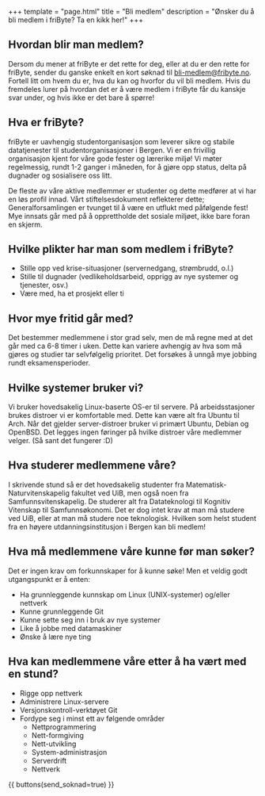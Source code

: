 +++
template = "page.html"
title = "Bli medlem"
description = "Ønsker du å bli medlem i friByte? Ta en kikk her!"
+++

## Hvordan blir man medlem?

Dersom du mener at friByte er det rette for deg, eller at du er den rette for friByte, sender du ganske enkelt en kort søknad til [bli-medlem@fribyte.no](mailto:bli-medlem@fribyte.no). Fortell litt om hvem du er, hva du kan og hvorfor du vil bli medlem. Hvis du fremdeles lurer på hvordan det er å være medlem i friByte får du kanskje svar under, og hvis ikke er det bare å spørre!

## Hva er friByte?

friByte er uavhengig studentorganisasjon som leverer sikre og stabile datatjenester til studentorganisasjoner i Bergen. Vi er en frivillig organisasjon kjent for våre gode fester og lærerike miljø! Vi møter regelmessig, rundt 1-2 ganger i måneden, for å gjøre opp status, delta på dugnader og sosialisere oss litt.

De fleste av våre aktive medlemmer er studenter og dette medfører at vi har en løs profil innad. Vårt stiftelsesdokument reflekterer dette; Generalforsamlingen er tvunget til å være en utflukt med påfølgende fest! Mye innsats går med på å opprettholde det sosiale miljøet, ikke bare foran en skjerm.

## Hvilke plikter har man som medlem i friByte?

- Stille opp ved krise-situasjoner (servernedgang, strømbrudd, o.l.)
- Stille til dugnader (vedlikeholdsarbeid, opprigg av nye systemer og tjenester, osv.)
- Være med, ha et prosjekt eller ti

## Hvor mye fritid går med?

Det bestemmer medlemmene i stor grad selv, men de må regne med at det går med ca 6-8 timer i uken. Dette kan variere avhengig av hva som må gjøres og studier tar selvfølgelig prioritet. Det forsøkes å unngå mye jobbing rundt eksamensperioder.

## Hvilke systemer bruker vi?

Vi bruker hovedsakelig Linux-baserte OS-er til servere. På arbeidsstasjoner brukes distroer vi er komfortable med. Dette kan være alt fra Ubuntu til Arch. Når det gjelder server-distroer bruker vi primært Ubuntu, Debian og OpenBSD. Det legges ingen føringer på hvilke distroer våre medlemmer velger. (Så sant det fungerer :D)

## Hva studerer medlemmene våre?

I skrivende stund så er det hovedsakelig studenter fra Matematisk-Naturvitenskapelig fakultet ved UiB, men også noen fra Samfunnsvitenskapelig. De studerer alt fra Datateknologi til Kognitiv Vitenskap til Samfunnsøkonomi. Det er dog intet krav at man må studere ved UiB, eller at man må studere noe teknologisk. Hvilken som helst student fra en høyere utdanningsinstitusjon i Bergen kan bli medlem!

## Hva må medlemmene våre kunne før man søker?

Det er ingen krav om forkunnskaper for å kunne søke! Men et veldig godt utgangspunkt er å enten:

- Ha grunnleggende kunnskap om Linux (UNIX-systemer) og/eller nettverk
- Kunne grunnleggende Git
- Kunne sette seg inn i bruk av nye systemer
- Like å jobbe med datamaskiner
- Ønske å lære nye ting

## Hva kan medlemmene våre etter å ha vært med en stund?

- Rigge opp nettverk
- Administrere Linux-servere
- Versjonskontroll-verktøyet Git
- Fordype seg i minst ett av følgende områder
  - Nettprogrammering
  - Nett-formgiving
  - Nett-utvikling
  - System-administrasjon
  - Serverdrift
  - Nettverk

{{ buttons(send_soknad=true) }}
